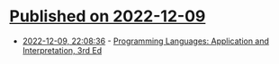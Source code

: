 # [Published on 2022-12-09](index.md)

* [2022-12-09, 22:08:36](https://news.ycombinator.com/item?id=33927021) - [Programming Languages: Application and Interpretation, 3rd Ed](https://www.plai.org/)
